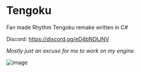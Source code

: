 # Tengoku
Fan made Rhythm Tengoku remake written in C# 

Discord: https://discord.gg/eD4bNDtJNV

*Mostly just an excuse for me to work on my engine.*

![image](https://user-images.githubusercontent.com/24588691/219562609-0d439a46-55a7-48df-8804-e3a203258a51.png)
